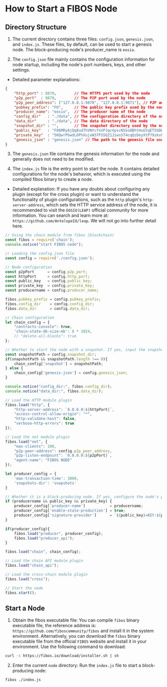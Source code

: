 # How to Start a FIBOS Node

## Directory Structure

1. The current directory contains three files: `config.json`, `genesis.json`, and `index.js`. These files, by default, can be used to start a genesis node. The block-producing node's producer_name is `eosio`.

2. The `config.json` file mainly contains the configuration information for node startup, including the node's port numbers, keys, and other settings.

- Detailed parameter explanations:

```json
{
    "http_port" : 8870,        // The HTTPS port used by the node
    "p2p_port"  : 9870,        // The P2P port used by the node
    "p2p_peer_address": ["127.0.0.1:9870", "127.0.0.1:9871"], // P2P addresses the node connects to
    "pubkey_prefix": "FO",     // The public key prefix used by the node
    "producer_name": "eosio",  // The producer name of the node
    "config_dir"   : "./data", // The configuration directory of the node (usually, the configuration files and data should be in the same directory)
    "data_dir"     : "./data", // The data directory of the node
    "snapshot_dir" : "",       // The snapshot directory used by the node
    "public_key"   : "FO6MRyAjQq8ud7hVNYcfnVPJqcVpscN5So8BhtHuGYqET5GDW5CV", // The public key used by the node
    "private_key"  : "5KQwrPbwdL6PhXujxW37FSSQZ1JiwsST4cqQzDeyXtP79zkvFD3",  // The private key used by the node
    "genesis_json" : "genesis.json" // The path to the genesis file used by the node
}
```

3. The `genesis.json` file contains the genesis information for the node and generally does not need to be modified.

4. The `index.js` file is the entry point to start the node. It contains detailed configurations for the node's behavior, which is executed using the compiled fibos binary to create a node.

- Detailed explanation: If you have any doubts about configuring any plugin (except for the cross plugin) or want to understand the functionality of plugin configurations, such as the `http` plugin's `http-server-address`, which sets the HTTP service address of the node, it is recommended to visit the `EOSIO(LEAP)` official community for more information. You can search and learn more at: `https://github.com/AntelopeIO/leap`. We will not go into further detail here.

```js
// Using the chain module from fibos (blockchain)
const fibos = require('chain');
console.notice("start FIBOS node");

// Loading the config.json file
const config = require('./config.json');

// Node configuration
const p2pPort      = config.p2p_port;
const httpPort     = config.http_port;
const public_key   = config.public_key;
const private_key  = config.private_key;
const producername = config.producer_name;

fibos.pubkey_prefix = config.pubkey_prefix;
fibos.config_dir    = config.config_dir;
fibos.data_dir      = config.data_dir;

// Chain configuration
let chain_config = {
	"contracts-console": true,
	'chain-state-db-size-mb': 8 * 1024,
	// "delete-all-blocks": true
};

// Whether to start the node with a snapshot. If yes, input the snapshot file path, e.g., "snapshots/snapshot.bin". Otherwise, use the genesis.json to start the node.
const snapshotPath = config.snapshot_dir;
if(snapshotPath && snapshotPath.length !== 0){
    chain_config['snapshot'] = snapshotPath;
} else {
	chain_config['genesis-json'] = config.genesis_json;
}

console.notice("config_dir:", fibos.config_dir);
console.notice("data_dir:", fibos.data_dir);

// Load the HTTP module plugin
fibos.load("http", {
	"http-server-address": `0.0.0.0:${httpPort}`,
	"access-control-allow-origin": "*",           
	"http-validate-host": false,
	"verbose-http-errors": true
});

// Load the net module plugin
fibos.load("net", {
	"max-clients": 100,
	"p2p-peer-address": config.p2p_peer_address,
	"p2p-listen-endpoint": `0.0.0.0:${p2pPort}`,
	"agent-name": "FIBOS NODE"
});

let producer_config = {
	'max-transaction-time': 3000,
	'snapshots-dir': 'snapshots'
}

// Whether it is a block-producing node. If yes, configure the node's producer_name, public_key, and private_key. Otherwise, for sync nodes, these parameters are not required.
if (producername && public_key && private_key) {
	producer_config['producer-name']           = producername;
    producer_config['enable-stale-production'] = true;
	producer_config['signature-provider']      = `${public_key}=KEY:${private_key}`;
}

if(producer_config){
    fibos.load("producer", producer_config);
	fibos.load("producer_api");
}

fibos.load("chain", chain_config);

// Load the chain API module plugin
fibos.load("chain_api");

// Load the cross-chain module plugin
fibos.load("cross");

// Start the node
fibos.start();
```

## Start a Node

1. Obtain the fibos executable file: You can compile `fibos` binary executable file, the reference address is: `https://github.com/fiboscommunity/fibos` and install it in the system environment. Alternatively, you can download the `fibos` binary executable file from the official `FIBOS` website and install it in your environment. Use the following command to download:

```bash
curl -s https://fibos.io/download/installer.sh | sh
```

2. Enter the current `node` directory: Run the `index.js` file to start a block-producing node:

```bash
fibos ./index.js
```